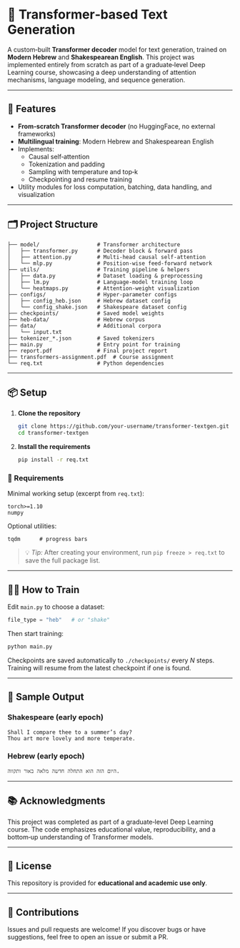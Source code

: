 # 🧠 Transformer‑based Text Generation

A custom‑built **Transformer decoder** model for text generation, trained on **Modern Hebrew** and **Shakespearean English**. This project was implemented entirely from scratch as part of a graduate‑level Deep Learning course, showcasing a deep understanding of attention mechanisms, language modeling, and sequence generation.

---

## 🚀 Features

- **From‑scratch Transformer decoder** (no HuggingFace, no external frameworks)
- **Multilingual training**: Modern Hebrew and Shakespearean English
- Implements:
  - Causal self‑attention  
  - Tokenization and padding  
  - Sampling with temperature and top‑k  
  - Checkpointing and resume training
- Utility modules for loss computation, batching, data handling, and visualization

---

## 🗂️ Project Structure

```text
├── model/                  # Transformer architecture
│   ├── transformer.py      # Decoder block & forward pass
│   ├── attention.py        # Multi‑head causal self‑attention
│   └── mlp.py              # Position‑wise feed‑forward network
├── utils/                  # Training pipeline & helpers
│   ├── data.py             # Dataset loading & preprocessing
│   ├── lm.py               # Language‑model training loop
│   └── heatmaps.py         # Attention‑weight visualization
├── configs/                # Hyper‑parameter configs
│   ├── config_heb.json     # Hebrew dataset config
│   └── config_shake.json   # Shakespeare dataset config
├── checkpoints/            # Saved model weights
├── heb-data/               # Hebrew corpus
├── data/                   # Additional corpora
│   └── input.txt
├── tokenizer_*.json        # Saved tokenizers
├── main.py                 # Entry point for training
├── report.pdf              # Final project report
├── transformers-assignment.pdf  # Course assignment
└── req.txt                 # Python dependencies
```

---

## 📦 Setup

1. **Clone the repository**

   ```bash
   git clone https://github.com/your-username/transformer-textgen.git
   cd transformer-textgen
   ```

2. **Install the requirements**

   ```bash
   pip install -r req.txt
   ```

### 🧰 Requirements

Minimal working setup (excerpt from `req.txt`):

```text
torch>=1.10
numpy
```

Optional utilities:

```text
tqdm      # progress bars
```

> 💡 *Tip:* After creating your environment, run `pip freeze > req.txt` to save the full package list.

---

## 🏃‍♂️ How to Train

Edit `main.py` to choose a dataset:

```python
file_type = "heb"   # or "shake"
```

Then start training:

```bash
python main.py
```

Checkpoints are saved automatically to `./checkpoints/` every *N* steps. Training will resume from the latest checkpoint if one is found.

---

## 📖 Sample Output

### Shakespeare (early epoch)

```text
Shall I compare thee to a summer’s day?
Thou art more lovely and more temperate.
```

### Hebrew (early epoch)

```text
היום הזה הוא התחלה חדשה מלאה באור ותקווה.
```

---

## 📚 Acknowledgments

This project was completed as part of a graduate‑level Deep Learning course. The code emphasizes educational value, reproducibility, and a bottom‑up understanding of Transformer models.

---

## 🧾 License

This repository is provided for **educational and academic use only**.

---

## 🤝 Contributions

Issues and pull requests are welcome! If you discover bugs or have suggestions, feel free to open an issue or submit a PR.
